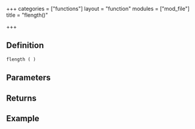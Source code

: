 +++
categories = ["functions"]
layout = "function"
modules = ["mod_file"]
title = "flength()"

+++

## Definition

    flength ( )

## Parameters

## Returns

## Example
